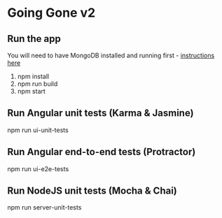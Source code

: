 # Going Gone v2

## Run the app

You will need to have MongoDB installed and running first - [instructions here](https://treehouse.github.io/installation-guides/mac/mongo-mac.html)

1. npm install
2. npm run build
3. npm start

## Run Angular unit tests (Karma & Jasmine)

npm run ui-unit-tests

## Run Angular end-to-end tests (Protractor)

npm run ui-e2e-tests

## Run NodeJS unit tests (Mocha & Chai)

npm run server-unit-tests